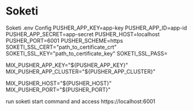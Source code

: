 # Soketi

Soketi .env Config
PUSHER_APP_KEY=app-key
PUSHER_APP_ID=app-id
PUSHER_APP_SECRET=app-secret
PUSHER_HOST=localhost
PUSHER_PORT=6001
PUSHER_SCHEME=https
SOKETI_SSL_CERT="path_to_certificate_crt"
SOKETI_SSL_KEY="path_to_certificate_key"
SOKETI_SSL_PASS=

MIX_PUSHER_APP_KEY="${PUSHER_APP_KEY}"
MIX_PUSHER_APP_CLUSTER="${PUSHER_APP_CLUSTER}"

MIX_PUSHER_HOST="${PUSHER_HOST}"
MIX_PUSHER_PORT="${PUSHER_PORT}"

run soketi start command and access https://localhost:6001
